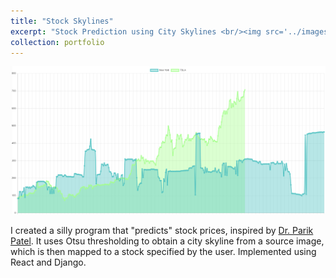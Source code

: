 ```yaml
---
title: "Stock Skylines"
excerpt: "Stock Prediction using City Skylines <br/><img src='../images/stonk.png'>"
collection: portfolio
---
```


<img src="../images/stonk.png">

I created a silly program that "predicts" stock prices, inspired by [Dr. Parik Patel](https://twitter.com/parikpatelcfa/status/1334497433469022208). It uses Otsu thresholding to obtain a city skyline from a source image, which is then mapped to a stock specified by the user. Implemented using React and Django.
